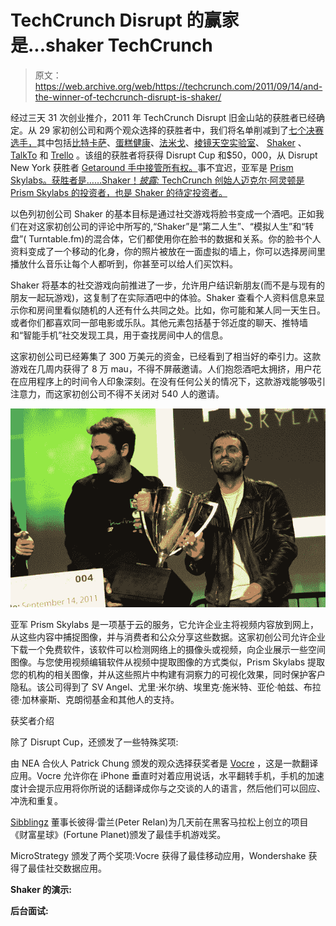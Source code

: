 # TechCrunch Disrupt 的赢家是...shaker TechCrunch

> 原文：<https://web.archive.org/web/https://techcrunch.com/2011/09/14/and-the-winner-of-techcrunch-disrupt-is-shaker/>

经过三天 31 次创业推介，2011 年 TechCrunch Disrupt 旧金山站的获胜者已经确定。从 29 家初创公司和两个观众选择的获胜者中，我们将名单削减到了[七个决赛选手，](https://web.archive.org/web/20230205023040/https://techcrunch.com/2011/09/14/techcrunch-disrupt-sf-battlefield-semifinals-the-judges-react/)其中包括[比特卡萨](https://web.archive.org/web/20230205023040/http://www.bitcasa.com/)、[蛋糕健康](https://web.archive.org/web/20230205023040/https://cakehealth.com/)、[法米戈](https://web.archive.org/web/20230205023040/http://www.farmigo.com/)、[棱镜天空实验室](https://web.archive.org/web/20230205023040/http://prismskylabs.com/)、 [Shaker](https://web.archive.org/web/20230205023040/http://www.atshaker.com/) 、 [TalkTo](https://web.archive.org/web/20230205023040/http://talkto.com/) 和 [Trello](https://web.archive.org/web/20230205023040/https://trello.com/) 。该组的获胜者将获得 Disrupt Cup 和$50，000，从 Disrupt New York 获胜者 [Getaround 手中接管所有权。](https://web.archive.org/web/20230205023040/https://techcrunch.com/2011/05/25/and-the-winner-of-techcrunch-disrupt-nyc-is-getaround/)事不宜迟，亚军是 [Prism Skylabs。获胜者是……Shaker！*披露:* TechCrunch 创始人迈克尔·阿灵顿是 Prism Skylabs 的投资者，也是 Shaker 的待定投资者。](https://web.archive.org/web/20230205023040/https://techcrunch.com/2011/09/13/prism-skylabs-refocuses-security-cams-into-productive-video-assets/)

以色列初创公司 Shaker 的基本目标是通过社交游戏将脸书变成一个酒吧。正如我们在对这家初创公司的评论中所写的,“Shaker”是“第二人生”、“模拟人生”和“转盘”( Turntable.fm)的混合体，它们都使用你在脸书的数据和关系。你的脸书个人资料变成了一个移动的化身，你的照片被放在一面虚拟的墙上，你可以选择房间里播放什么音乐让每个人都听到，你甚至可以给人们买饮料。

Shaker 将基本的社交游戏向前推进了一步，允许用户结识新朋友(而不是与现有的朋友一起玩游戏)，这复制了在实际酒吧中的体验。Shaker 查看个人资料信息来显示你和房间里看似随机的人还有什么共同之处。比如，你可能和某人同一天生日。或者你们都喜欢同一部电影或乐队。其他元素包括基于邻近度的聊天、推特墙和“智能手机”社交发现工具，用于查找房间中人的信息。

这家初创公司已经筹集了 300 万美元的资金，已经看到了相当好的牵引力。这款游戏在几周内获得了 8 万 mau，不得不屏蔽邀请。人们抱怨酒吧太拥挤，用户花在应用程序上的时间令人印象深刻。在没有任何公关的情况下，这款游戏能够吸引注意力，而这家初创公司不得不关闭对 540 人的邀请。

![](img/e96f3a6269f061fea30199775f3c0deb.png "untitled-3109-1")

亚军 Prism Skylabs 是一项基于云的服务，它允许企业主将视频内容放到网上，从这些内容中捕捉图像，并与消费者和公众分享这些数据。这家初创公司允许企业下载一个免费软件，该软件可以检测网络上的摄像头或视频，向企业展示一些空间图像。与您使用视频编辑软件从视频中提取图像的方式类似，Prism Skylabs 提取您的机构的相关图像，并从这些照片中构建有洞察力的可视化效果，同时保护客户隐私。该公司得到了 SV Angel、尤里·米尔纳、埃里克·施米特、亚伦·帕兹、布拉德·加林豪斯、克朗彻基金和其他人的支持。

获奖者介绍

除了 Disrupt Cup，还颁发了一些特殊奖项:

由 NEA 合伙人 Patrick Chung 颁发的观众选择获奖者是 [Vocre](https://web.archive.org/web/20230205023040/https://techcrunch.com/2011/09/13/vocre-lets-you-instantly-converse-in-foreign-languages/) ，这是一款翻译应用。Vocre 允许你在 iPhone 垂直时对着应用说话，水平翻转手机，手机的加速度计会提示应用将你所说的话翻译成你与之交谈的人的语言，然后他们可以回应、冲洗和重复。

[Sibblingz](https://web.archive.org/web/20230205023040/http://www.crunchbase.com/company/sibblingz) 董事长彼得·雷兰(Peter Relan)为几天前在黑客马拉松上创立的项目《财富星球》(Fortune Planet)颁发了最佳手机游戏奖。

MicroStrategy 颁发了两个奖项:Vocre 获得了最佳移动应用，Wondershake 获得了最佳社交数据应用。

**Shaker 的演示:**

**后台面试:**